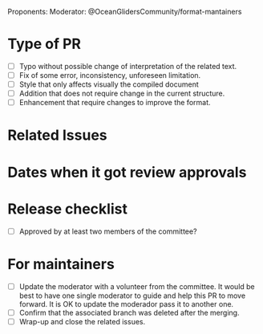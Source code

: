 
Proponents: <!-- Add the proponents here -->
Moderator: @OceanGlidersCommunity/format-mantainers

# Type of PR

- [ ] Typo without possible change of interpretation of the related text.
- [ ] Fix of some error, inconsistency, unforeseen limitation.
- [ ] Style that only affects visually the compiled document
- [ ] Addition that does not require change in the current structure.
- [ ] Enhancement that require changes to improve the format.

# Related Issues
<!-- If there is an issue associated with this PR, please add it here.
Example: See issue #0 for related discussion
See issue #XXX for discussion of these changes.
-->

# Dates when it got review approvals
<!-- This is important to check if it was given sufficient time for other comments -->

# Release checklist

- [ ] Approved by at least two members of the committee?

# For maintainers

- [ ] Update the moderator with a volunteer from the committee. It would be
      best to have one single moderator to guide and help this PR to move
      forward. It is OK to update the moderador pass it to another one.
- [ ] Confirm that the associated branch was deleted after the merging.
- [ ] Wrap-up and close the related issues.
